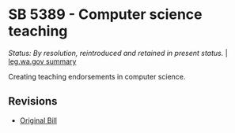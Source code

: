 # SB 5389 - Computer science teaching
*Status: By resolution, reintroduced and retained in present status.* | [leg.wa.gov summary](https://app.leg.wa.gov/billsummary?BillNumber=5389&Year=2021)

Creating teaching endorsements in computer science. 

## Revisions
* [Original Bill](1/)